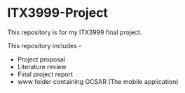 # ITX3999-Project

This repository is for my ITX3999 final project.

This repository includes -

* Project proposal
* Literature review
* Final project report
* www folder containing OCSAR (The mobile application)
